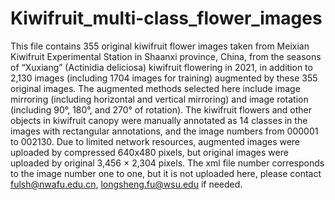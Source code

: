 # Kiwifruit_multi-class_flower_images

This file contains 355 original kiwifruit flower images taken from Meixian Kiwifruit Experimental Station in Shaanxi province, China, from the seasons of “Xuxiang” (Actinidia deliciosa) kiwifruit flowering in 2021, in addition to 2,130 images (including 1704 images for training) augmented by these 355 original images. The augmented methods selected here include image mirroring (including horizontal and vertical mirroring) and image rotation (including 90°, 180°, and 270° of rotation). The kiwifruit flowers and other objects in kiwifruit canopy were manually annotated as 14 classes in the images with rectangular annotations, and the image numbers from 000001 to 002130. Due to limited network resources, augmented images were uploaded by compressed 640x480 pixels, but original images were uploaded by original 3,456 × 2,304 pixels. The xml file number corresponds to the image number one to one, but it is not uploaded here, please contact fulsh@nwafu.edu.cn, longsheng.fu@wsu.edu if needed.
